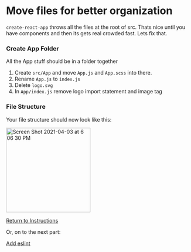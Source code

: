 # Move files for better organization
`create-react-app` throws all the files at the root of src.  Thats nice until you have components and then its gets real crowded fast.  Lets fix that.

### Create App Folder
All the App stuff should be in a folder together
1. Create `src/App` and move `App.js` and `App.scss` into there.
2. Rename `App.js` to `index.js`
3. Delete `logo.svg`
4. In `App/index.js` remove logo import statement and image tag

### File Structure
Your file structure should now look like this:

<img width="230" alt="Screen Shot 2021-04-03 at 6 06 30 PM" src="https://user-images.githubusercontent.com/29741570/113493689-5e735c80-94a7-11eb-8514-e7138bd6885b.png">

[Return to Instructions](../react-setup.md)

Or, on to the next part:

[Add eslint](https://github.com/nss-nightclass-projects/Night-Class-Resources/blob/master/book-4-react/chapters/react-setup-steps/add-eslint.md)
